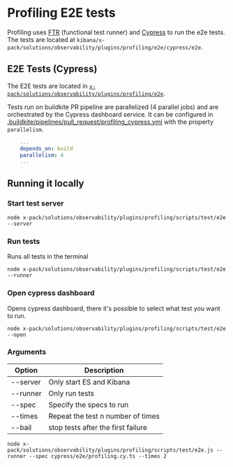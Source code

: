 # Profiling E2E tests

Profiling uses [FTR](../../../../../packages/kbn-test/README.md) (functional test runner) and [Cypress](https://www.cypress.io/) to run the e2e tests. The tests are located at `kibana/x-pack/solutions/observability/plugins/profiling/e2e/cypress/e2e`.

## E2E Tests (Cypress)

The E2E tests are located in [`x-pack/solutions/observability/plugins/profiling/e2e`](../e2e).

Tests run on buildkite PR pipeline are parallelized (4 parallel jobs) and are orchestrated by the Cypress dashboard service. It can be configured in [.buildkite/pipelines/pull_request/profiling_cypress.yml](https://github.com/elastic/kibana/blob/main/.buildkite/pipelines/pull_request/profiling_cypress.yml) with the property `parallelism`.

```yml
    ...
    depends_on: build
    parallelism: 4
    ...
```

## Running it locally

### Start test server

```
node x-pack/solutions/observability/plugins/profiling/scripts/test/e2e --server
```

### Run tests
Runs all tests in the terminal

```
node x-pack/solutions/observability/plugins/profiling/scripts/test/e2e --runner
```

### Open cypress dashboard
Opens cypress dashboard, there it's possible to select what test you want to run.

```
node x-pack/solutions/observability/plugins/profiling/scripts/test/e2e --open
```
### Arguments

| Option       | Description                                     |
| ------------ | ----------------------------------------------- |
| --server     | Only start ES and Kibana                        |
| --runner     | Only run tests                                  |
| --spec       | Specify the specs to run                        |
| --times      | Repeat the test n number of times               |
| --bail       | stop tests after the first failure              |

```
node x-pack/solutions/observability/plugins/profiling/scripts/test/e2e.js --runner --spec cypress/e2e/profiling.cy.ts --times 2
```
